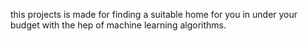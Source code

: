 this projects is made for finding a suitable home for you in under your budget with the hep of machine learning algorithms.
